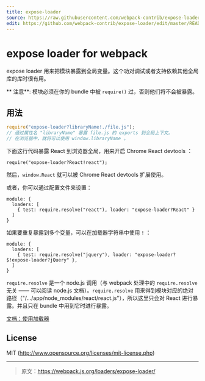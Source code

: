 ```yaml
---
title: expose-loader
source: https://raw.githubusercontent.com/webpack-contrib/expose-loader/master/README.md
edit: https://github.com/webpack-contrib/expose-loader/edit/master/README.md
---
```

# expose loader for webpack

expose loader 用来把模块暴露到全局变量。这个功对调试或者支持依赖其他全局库的库时很有用。

** 注意**: 模块必须在你的 bundle 中被 `require()` 过，否则他们将不会被暴露。

##  用法

``` javascript
require("expose-loader?libraryName!./file.js");
// 通过属性名 "libraryName" 暴露 file.js 的 exports 到全局上下文。
// 在浏览器中，就将可以使用 window.libraryName 。
```

下面这行代码暴露 React 到浏览器全局，用来开启 Chrome React devtools ：

```
require("expose-loader?React!react");
```

然后，`window.React` 就可以被 Chrome React devtools 扩展使用。

或者，你可以通过配置文件来设置：

```
module: {
  loaders: [
    { test: require.resolve("react"), loader: "expose-loader?React" }
  ]
}
```
如果要重复暴露到多个变量，可以在加载器字符串中使用 `!` ：
```
module: {
  loaders: [
    { test: require.resolve("jquery"), loader: "expose-loader?$!expose-loader?jQuery" },
  ]
}
```

`require.resolve` 是一个 node.js 调用（与 webpack 处理中的 `require.resolve` 无关 —— 可以阅读 node.js 文档）。`require.resolve` 用来得到模块对应的绝对路径（"/.../app/node_modules/react/react.js"），所以这里只会对 React 进行暴露。并且只在 bundle 中用到它时进行暴露。

[文档：使用加载器](http://webpack.github.io/docs/using-loaders.html)

## License

MIT (http://www.opensource.org/licenses/mit-license.php)

***

> 原文：https://webpack.js.org/loaders/expose-loader/
